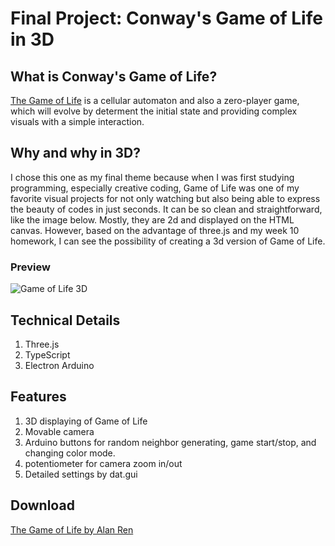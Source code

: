 # Final Project: Conway's Game of Life in 3D

## What is Conway's Game of Life?

[The Game of Life](https://en.wikipedia.org/wiki/Conway's_Game_of_Life) is a cellular automaton and also a zero-player game, which will evolve by determent the initial state and providing complex visuals with a simple interaction.

## Why and why in 3D?

I chose this one as my final theme because when I was first studying programming, especially creative coding, Game of Life was one of my favorite visual projects for not only watching but also being able to express the beauty of codes in just seconds. It can be so clean and straightforward, like the image below. Mostly, they are 2d and displayed on the HTML canvas. However, based on the advantage of three.js and my week 10 homework, I can see the possibility of creating a 3d version of Game of Life.

### Preview

![Game of Life 3D](https://external-content.duckduckgo.com/iu/?u=http%3A%2F%2Fwww.conwaylife.com%2Fw%2Fimages%2Fa%2Fae%2FGosperglidergun2.png&f=1&nofb=1)

## Technical Details

1. Three.js
2. TypeScript
3. Electron Arduino

## Features

1. 3D displaying of Game of Life
2. Movable camera
3. Arduino buttons for random neighbor generating, game start/stop, and changing color mode.
4. potentiometer for camera zoom in/out
5. Detailed settings by dat.gui

## Download

[The Game of Life by Alan Ren](https://en.wikipedia.org/wiki/Conway's_Game_of_Life)
